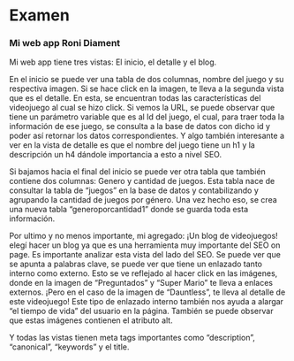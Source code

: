 # Examen
### Mi web app Roni Diament
Mi web app tiene tres vistas: El inicio, el detalle y el blog. 

En el inicio se puede ver una tabla de dos columnas, nombre del juego y su respectiva imagen. Si se hace click en la imagen, te lleva a la segunda vista que es el detalle. En esta, se encuentran todas las características del videojuego al cual se hizo click. Si vemos la URL, se puede observar que tiene un parámetro variable que es al Id del juego, el cual, para traer toda la información de ese juego, se consulta a la base de datos con dicho id y poder así retornar los datos correspondientes. Y algo también interesante a ver en la vista de detalle es que el nombre del juego tiene un h1 y la descripción un h4 dándole importancia a esto a nivel SEO.

Si bajamos hacia el final del inicio se puede ver otra tabla que también contiene dos columnas: Genero y cantidad de juegos. Esta tabla nace de consultar la tabla de “juegos” en la base de datos y contabilizando y agrupando la cantidad de juegos por género. Una vez hecho eso, se crea una nueva tabla “generoporcantidad1” donde se guarda toda esta información.

Por ultimo y no menos importante, mi agregado: ¡Un blog de videojuegos! elegí hacer un blog ya que es una herramienta muy importante del SEO on page. Es importante analizar esta vista del lado del SEO. Se puede ver que se apunta a palabras clave, se puede ver que tiene un enlazado tanto interno como externo. Esto se ve reflejado al hacer click en las imágenes, donde en la imagen de “Preguntados” y “Super Mario” te lleva a enlaces externos. ¡Pero en el caso de la imagen de “Dauntless”, te lleva al detalle de este videojuego! Este tipo de enlazado interno también nos ayuda a alargar “el tiempo de vida” del usuario en la página. También se puede observar que estas imágenes contienen el atributo alt.

Y todas las vistas tienen meta tags importantes como “description”, “canonical”, “keywords” y el title.
